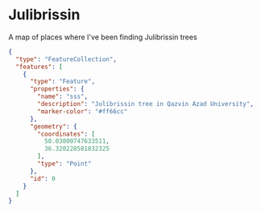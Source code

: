 # Julibrissin
A map of places where I've been finding Julibrissin trees

```geojson
{
  "type": "FeatureCollection",
  "features": [
    {
      "type": "Feature",
      "properties": {
        "name": "sss",
        "description": "Julibrissin tree in Qazvin Azad University",
        "marker-color": "#ff66cc"
      },
      "geometry": {
        "coordinates": [
          50.03800747633511,
          36.320228581832325
        ],
        "type": "Point"
      },
      "id": 0
    }
  ]
}
```